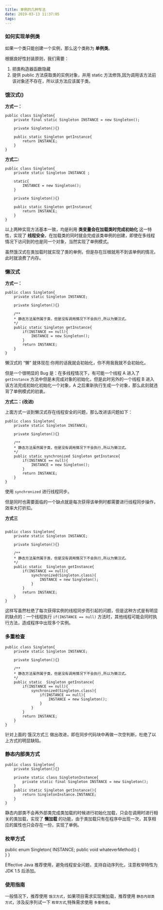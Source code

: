 ```yaml
---
title: 单例的几种写法
date: 2019-03-13 11:37:05
tags:
---
```



### 如何实现单例类

如果一个类只能创建一个实例，那么这个类称为 **单例类**。

根据良好性封装原则，我们需要：
1. 把类构造器函数隐藏
2. 提供 public 方法获取类的实例对象，并用 static 方法修饰,因为调用该方法前该对象还不存在，所以该方法应该属于类。


### 饿汉式()


**方式一：**
```
public class Singleton{
    private final static Singleton INSTANCE = new Singleton();

    private Singleton(){}

    public static Singleton getInstance{
        return INSTANCE;
    }
}
```
<!-- more -->

**方式二:**
```
public class Singleton{
    private static Singleton INSTANCE ;

    static{
        INSTANCE = new Singleton();
    }

    private Singleton(){}

    public static Singleton getInstance{
        return INSTANCE;
    }
}
```

以上两种实现方法基本一致，均是利用 **类变量会在加载类时完成初始化** 这一特性，实现了 **线程安全**，在加载类的同时就会完成该类单例的创建，即使在多线程情况下访问到的也是同一个对象，当然实现了单例模式。

虽然饿汉式在类加载时就实现了类的单例，但是存在压根就用不到该单例的情况，此时就浪费了内存。

### 懒汉式

**方式一：**
```
public class Singleton{
    private static Singleton INSTANCE;

    private Singleton(){}

    /**
    * 静态方法虽然属于类，但是没有调用情况下不会执行,所以为懒汉式。
    */
    public static Singleton getInstance{
        if(INSTANCE == null){
            INSTANCE = new Singleton(); 
        }
        return INSTANCE;
    }
}
```

懒汉式的 “懒” 就体现在:你用的话我就会初始化，你不用我我就不会初始化。

但是一个很明显的 Bug 是：在多线程情况下，有可能一个线程 A 进入了 `getInstance` 方法中但是未完成对象的初始化，但是此时另外的一个线程 B 进入该方法完成初始化初始化一个对象，A 之后重新执行生成一个对象，那么此刻就违背了单例模式的初衷。

**方式二：(改进)**

上面方式一谈到懒汉式存在线程安全的问题，那么改进该问题如下：

```
public class Singleton{
    private static Singleton INSTANCE;

    private Singleton(){}

    /**
    * 静态方法虽然属于类，但是没有调用情况下不会执行,所以为懒汉式。
    */
    public static synchronized Singleton getInstance{
        if(INSTANCE == null){
            INSTANCE = new Singleton(); 
        }
        return INSTANCE;
    }
}
```
使用 `synchronized` 进行线程同步。

但是同时也需要面临的一个缺点就是每次获得该单例时都需要进行线程同步操作，效率大打折扣。

**方式三**

```

public class Singleton{
    private static Singleton INSTANCE;

    private Singleton(){}

    /**
    * 静态方法虽然属于类，但是没有调用情况下不会执行,所以为懒汉式。
    */
    public static  Singleton getInstance{
        if(INSTANCE == null){
            synchronized(Singleton.class){
                INSTANCE = new Singleton(); 
            }
        }
        return INSTANCE;
    }
}
```

这样写虽然杜绝了每次获得实例的线程同步而引起的问题，但是这种方式是有明显的缺点的：一个线程执行 `if(INSTANCE == null)` 方法时，其他线程可能会同时执行方法，造成程序中出现多个实例。

### 多重检查


```
public class Singleton{
    private static Singleton INSTANCE;

    private Singleton(){}

    /**
    * 静态方法虽然属于类，但是没有调用情况下不会执行,所以为懒汉式。
    */
    public static  Singleton getInstance{
        if(INSTANCE == null){
            synchronized(Singleton.class){
                if(INSTANCE == null){
                    INSTANCE = new Singleton(); 
                }
            }
        }
        return INSTANCE;
    }
}
```
针对上面的 饿汉方式三 做出改进，即在同步代码块中再做一次空判断，杜绝了以上方式的明显缺陷。


### 静态内部类方式


```
public class Singleton{
    private Singleton(){}

    private static class SingletonInstance{
        private static final Singleton INSTANCE = new Singleton();
    }
    public static Singleton getInstance(){
        return SingletonInstance.INSTANCE;
    }
}
```

静态内部类不会再外部类完成类加载的时候进行初始化加载，只会在调用时进行相关的类加载，实现了 **懒加载** 的功能，由于类加载只有在程序中出现一次，其享相应的属性也只会存在一份，实现了单例。


### 枚举方式

public enum Singleton{
    INSTANCE;
    public void whateverMethod() {  
    }
}

Effective Java 推荐使用，避免线程安全问题，支持自动序列化，注意枚举特性为 JDK 1.5 后添加。

### 使用指南

一般情况下，推荐使用 `饿汉方式`，如果项目需求实现懒加载，推荐使用 `静态内部类方式`，涉及反序列试一下 `枚举方式`,特殊需求使用 `多重检查`。
